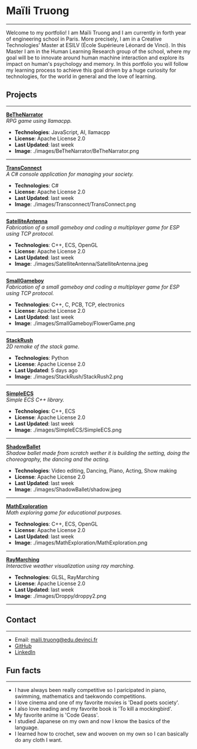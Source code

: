 
# Maïli Truong
---
Welcome to my portfolio! I am Maïli Truong and I am currently in forth year of engineering school in Paris. More precisely, I am in a Creative Technologies' Master at ESILV (École Supérieure Léonard de Vinci). In this Master I am in the Human Learning Research group of the school, where my goal will be to innovate around human machine interaction and explore its impact on human's psychology and memory. In this portfolio you will follow my learning process to achieve this goal driven by a huge curiosity for technologies, for the world in general and the love of learning.



## Projects
---
**[BeTheNarrator](https://github.com/mailittlepony)**  
_RPG game using llamacpp._  
- **Technologies**: JavaScript, AI, llamacpp  
- **License**: Apache License 2.0  
- **Last Updated**: last week  
- **Image**: ./images/BeTheNarrator/BeTheNarrator.png

---
**[TransConnect](https://github.com/mailittlepony)**  
_A C# console application for managing your society._  
- **Technologies**: C#
- **License**: Apache License 2.0  
- **Last Updated**: last week  
- **Image**: ./images/Transconnect/TransConnect.png

---
**[SatelliteAntenna](https://github.com/mailittlepony)**  
_Fabrication of a small gameboy and coding a multiplayer game for ESP using TCP protocol._  
- **Technologies**: C++, ECS, OpenGL  
- **License**: Apache License 2.0  
- **Last Updated**: last week  
- **Image**: ./images/SatelliteAntenna/SatelliteAntenna.jpeg

---
**[SmallGameboy](https://github.com/mailittlepony)**  
_Fabrication of a small gameboy and coding a multiplayer game for ESP using TCP protocol._  
- **Technologies**: C++, C, PCB, TCP, electronics  
- **License**: Apache License 2.0  
- **Last Updated**: last week  
- **Image**: ./images/SmallGameboy/FlowerGame.png

---
**[StackRush](https://github.com/mailittlepony)**  
_2D remake of the stack game._  
- **Technologies**: Python  
- **License**: Apache License 2.0  
- **Last Updated**: 5 days ago 
- **Image**: ./images/StackRush/StackRush2.png

---
**[SimpleECS](https://github.com/mailittlepony)**  
_Simple ECS C++ library._  
- **Technologies**: C++, ECS  
- **License**: Apache License 2.0  
- **Last Updated**: last week  
- **Image**: ./images/SimpleECS/SimpleECS.png

---
**[ShadowBallet](https://github.com/mailittlepony)**  
_Shadow ballet made from scratch wether it is building the setting, doing the choreography, the dancing and the acting._  
- **Technologies**: Video editing, Dancing, Piano, Acting, Show making
- **License**: Apache License 2.0  
- **Last Updated**: last week  
- **Image**: ./images/ShadowBallet/shadow.jpeg

---
**[MathExploration](https://github.com/mailittlepony/MathExploration/blob/main/README.md)**  
_Math exploring game for educational purposes._  
- **Technologies**: C++, ECS, OpenGL  
- **License**: Apache License 2.0  
- **Last Updated**: last week  
- **Image**: ./images/MathExploration/MathExploration.png

---

**[RayMarching](https://github.com/mailittlepony)**  
_Interactive weather visualization using ray marching._  
- **Technologies**: GLSL, RayMarching 
- **License**: Apache License 2.0  
- **Last Updated**: last week 
- **Image**: ./images/Droppy/droppy2.png

---

## Contact
---
- Email: maili.truong@edu.devinci.fr
- [GitHub](https://github.com/mailittlepony)
- [LinkedIn](www.linkedin.com/in/maïli-truong-6a9ab02b5)

## Fun facts
---
- I have always been really competitive so I paricipated in piano, swimming, mathematics and taekwondo competitions.
- I love cinema and one of my favorite movies is 'Dead poets society'.
- I also love reading and my favorite book is 'To kill a mockingbird'.
- My favorite anime is 'Code Geass'.
- I studied Japanese on my own and now I know the basics of the language.
- I learned how to crochet, sew and wooven on my own so I can basically do any cloth I want.

